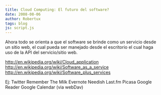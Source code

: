 ```yaml
---
title: Cloud Computing: El futuro del software?
date: 2008-08-06
author: Robertux
tags: blog
js: script.js
---
```


Ahora todo se orienta a que el software se brinde como un servicio desde un
      sitio web, el cual pueda ser manejado desde el escritorio el cual haga uso de la API del
      servicio/sitio web.

http://en.wikipedia.org/wiki/Cloud_application
http://en.wikipedia.org/wiki/Software_as_a_service
http://en.wikipedia.org/wiki/Software_plus_services

Ej:
Twitter
Remember The Milk
Evernote
Needish
Last.fm
Picasa
Google Reader
Google Calendar (via
      webDav)